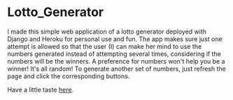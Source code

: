 # Lotto_Generator

I made this simple web application of a lotto generator deployed with Django and Heroku for personal use and fun. The app makes sure just one attempt is allowed so that the user (I) can make her mind to use the numbers generated instead of attempting several times, considering if the numbers will be the winners. A preference for numbers won't help you be a winner! It's all random! To generate another set of numbers, just refresh the page and click the corresponding buttons. 

Have a little taste [here](https://luckylottonumbers.herokuapp.com/).
